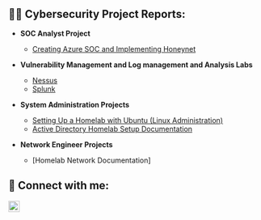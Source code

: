 <h1>
<br/></h1>

<h2>👨‍💻 Cybersecurity Project Reports:</h2>

- <b> SOC Analyst Project </b>
    - [Creating Azure SOC and Implementing Honeynet](https://github.com/jnj3uf212121/Creating-a-Live-SOC-Honeynet-in-Azure)
    

 
- <b>Vulnerability Management and Log management and Analysis Labs</b>
  - [Nessus](https://github.com/jnj3uf212121/Nessus-Vulnerability-Management-Project)
  - [Splunk](https://github.com/jnj3uf212121/Splunk-Incident-Response-Project)

  
- <b>System Administration Projects</b>
  - [Setting Up a Homelab with Ubuntu (Linux Administration)](https://github.com/jnj3uf212121/Linux-Admin-Project)
  - [Active Directory Homelab Setup Documentation](https://github.com/jnj3uf212121/Active-Directory-Project)

- <b>Network Engineer Projects</b>
    - [Homelab Network Documentation]
  


<h2> 🤳 Connect with me:</h2>

[<img align="left" alt="Jhayda Johnson | LinkedIn" width="22px" src="https://cdn.jsdelivr.net/npm/simple-icons@v3/icons/linkedin.svg" />][linkedin]

[linkedin]: https://linkedin.com/in/jhaydajohnson
